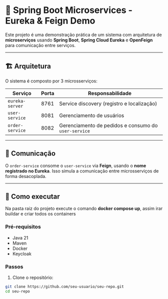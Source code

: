 # 🧩 Spring Boot Microservices - Eureka & Feign Demo

Este projeto é uma demonstração prática de um sistema com arquitetura de **microserviços** usando **Spring Boot**, **Spring Cloud Eureka** e **OpenFeign** para comunicação entre serviços.

---

## 🏗️ Arquitetura

O sistema é composto por 3 microsserviços:

| Serviço         | Porta | Responsabilidade                                     |
| --------------- | ----- | ---------------------------------------------------- |
| `eureka-server` | 8761  | Service discovery (registro e localização)           |
| `user-service`  | 8081  | Gerenciamento de usuários                            |
| `order-service` | 8082  | Gerenciamento de pedidos e consumo do `user-service` |

---

## 🔗 Comunicação

O `order-service` consome o `user-service` via **Feign**, usando o **nome registrado no Eureka**. Isso simula a comunicação entre microsserviços de forma desacoplada.

---

## 🚀 Como executar

Na pasta raiz do projeto execute o comando **docker compose up**, assim irar buildar e criar todos os containers

### Pré-requisitos

- Java 21
- Maven
- Docker
- Keycloak

### Passos

1. Clone o repositório:

```bash
git clone https://github.com/seu-usuario/seu-repo.git
cd seu-repo
```
